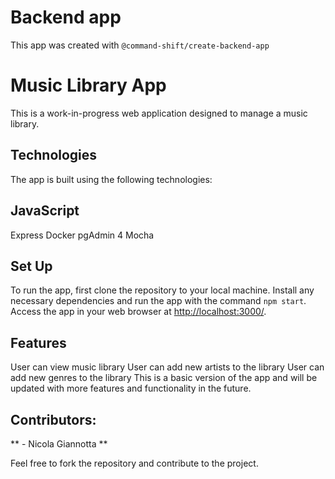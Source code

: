 # Backend app

This app was created with `@command-shift/create-backend-app`
 
# Music Library App

This is a work-in-progress web application designed to manage a music library.

## Technologies

The app is built using the following technologies:

## JavaScript

Express
Docker
pgAdmin 4
Mocha

## Set Up

To run the app, first clone the repository to your local machine. Install any necessary dependencies and run the app with the command `npm start`. Access the app in your web browser at [http://localhost:3000/](https://).

## Features

User can view music library
User can add new artists to the library
User can add new genres to the library
This is a basic version of the app and will be updated with more features and functionality in the future.

## Contributors:

** - Nicola Giannotta **

Feel free to fork the repository and contribute to the project.
